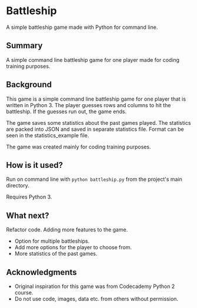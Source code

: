 # Battleship

A simple battleship game made with Python for command line.

## Summary

A simple command line battleship game for one player made for coding training purposes.

## Background

This game is a simple command line battleship game for one player that is written in Python 3. The player guesses rows and columns to hit the battleship. If the guesses run out, the game ends.

The game saves some statistics about the past games played. The statistics are packed into JSON and saved in separate statistics file. Format can be seen in the statistics_example file.

The game was created mainly for coding training purposes.

## How is it used?

Run on command line with ``python battleship.py`` from the project's main directory.

Requires Python 3.

## What next?

Refactor code.
Adding more features to the game.
* Option for multiple battleships.
* Add more options for the player to choose from.
* More statistics of the past games.

## Acknowledgments

* Original inspiration for this game was from Codecademy Python 2 course.
* Do not use code, images, data etc. from others without permission.
